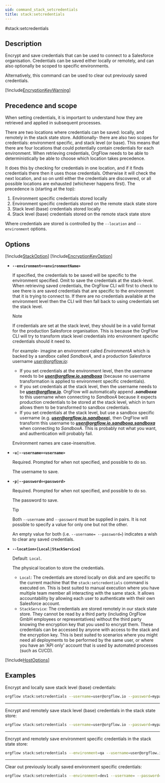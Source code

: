 ```yaml
---
uid: command_stack_setcredentials
title: stack:setcredentials
---
```


#stack:setcredentials

## Description

Encrypt and save credentials that can be used to connect to a Salesforce organisation. Credentials can be saved either locally or remotely, and can also optionally be scoped to specific environments.

Alternatively, this command can be used to clear out previously saved credentials.

[!include[EncryptionKeyWarning](partials/encryption-key-warning.md)]

## Precedence and scope

When setting credentials, it is important to understand how they are retrieved and applied in subsequent processes.

There are two locations where credentials can be saved: locally, and remotely in the stack state store. Additionally- there are also two scopes for credentials: environment specific, and stack level (or base). This means that there are four locations that could potentially contain credentials for each environment. When retrieving credentials, OrgFlow needs to be able to deterministically be able to choose which location takes precedence. 

It does this by checking for credentials in one location, and if it finds credentials there then it uses those credentials. Otherwise it will check the next location, and so on until either the credentials are discovered, or all possible locations are exhausted (whichever happens first). The precedence is (starting at the top):

1. Environment specific credentials stored locally
1. Environment specific credentials stored on the remote stack state store
1. Stack level (base) credentials stored locally
1. Stack level (base) credentials stored on the remote stack state store

Where credentials are stored is controlled by the `--location` and `--environment` options.

## Options

[!include[StackOption](partials/stack-option.md)]
[!include[EncryptionKeyOption](partials/encryption-key-option.md)]

- **`--environment=<environmentName>`**
  
  If specified, the credentials to be saved will be specific to the environment specified. Omit to save the credentials at the stack-level. When retrieving saved credentials, the OrgFlow CLI will first to check to see there is are saved credentials that are specific to the environment that it is trying to connect to. If there are no credentials available at the environment level then the CLI will then fall back to using credentials set the stack level.

  >[!NOTE]
  >If credentials are set at the stack level, they should be in a valid format for the production Salesforce organisation. This is because the OrgFlow CLI will try to transform stack level credentials into environment specific credentials should it need to. 
  >
  >For example- imagine an environment called *EnvironmentA* which is backed by a sandbox called *SandboxA*, and a production Salesforce username *user@orgflow.io*:
  > - If you set credentials at the environment level, then the username needs to be ***user@orgflow.io.sandboxa*** (because no username transformation is applied to environment specific credentials).
  > - If you set credentials at the stack level, then the username needs to be ***user@orgflow.io***. OrgFlow will automatically append ***.sandboxa*** to this username when connecting to *SandboxA* because it expects production credentials to be stored at the stack level, which in turn allows them to be transformed to sandbox credentials.
  > - If you set credentials at the stack level, but use a sandbox specific username (e.g. ***user@orgflow.io.sandboxa***), then OrgFlow will transform this username to ***user@orgflow.io.sandboxa.sandboxa*** when connecting to *SandboxA*. This is probably not what you want, and authentication will probably fail. 

  Environment names are case-insensitive.

- **`-u|--username=<username>`**

  Required. Prompted for when not specified, and possible to do so.
  
  The username to save.

- **`-p|--password=<password>`**

  Required. Prompted for when not specified, and possible to do so.
  
  The password to save.

  >[!TIP]
  >Both `--username` and `--password` must be supplied in pairs. It is not possible to specify a value for only one but not the other.
  >
  >An empty value for both (i.e. `--username= --password=`) indicates a wish to clear any saved credentials.

- **`--location=[Local|StackService]`**

  Default: `Local`.
  
  The physical location to store the credentials.

  - `Local`: The credentials are stored locally on disk and are specific to the current machine that the `stack:setcredentials` command is executed on. This is best suited to manual execution where you have multiple team member all interacting with the same stack. It allows accountability by allowing each user to authenticate with their own Salesforce account.
  - `StackService`: The credentials are stored remotely in our stack state store. They cannot be read by a third party (including OrgFlow GmbH employees or representatives) without the third party knowing the encryption key that you used to encrypt them. These credentials can be accessed by anyone with access to the stack and the encryption key. This is best suited to scenarios where you might need all deployments to be performed by the same user, or where you have an 'API only' account that is used by automated processes (such as CI/CD).

[!include[HostOptions](partials/host-options.md)]

## Examples

Encrypt and locally save stack level (base) credentials:

```bash
orgflow stack:setcredentials --username=user@orgflow.io --password=mypassword
```

***

Encrypt and remotely save stack level (base) credentials in the stack state store:

```bash
orgflow stack:setcredentials --username=user@orgflow.io --password=mypassword --location=StackService
```

***

Encrypt and remotely save environment specific credentials in the stack state store:

```bash
orgflow stack:setcredentials --environment=qa --username=user@orgflow.io.qa --password=mypassword --location=StackService
```

***

Clear out previously locally saved environment specific credentials:

```bash
orgflow stack:setcredentials --environment=dev1 --username= --password= --location=Local
```